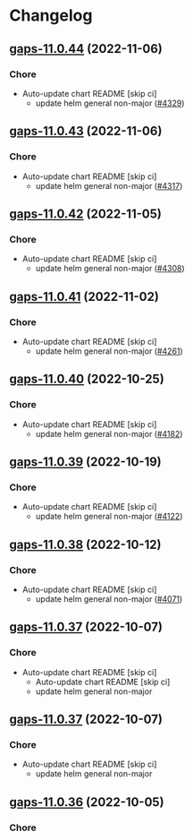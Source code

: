 # Changelog



## [gaps-11.0.44](https://github.com/truecharts/charts/compare/gaps-11.0.43...gaps-11.0.44) (2022-11-06)

### Chore

- Auto-update chart README [skip ci]
  - update helm general non-major ([#4329](https://github.com/truecharts/charts/issues/4329))




## [gaps-11.0.43](https://github.com/truecharts/charts/compare/gaps-11.0.42...gaps-11.0.43) (2022-11-06)

### Chore

- Auto-update chart README [skip ci]
  - update helm general non-major ([#4317](https://github.com/truecharts/charts/issues/4317))




## [gaps-11.0.42](https://github.com/truecharts/charts/compare/gaps-11.0.41...gaps-11.0.42) (2022-11-05)

### Chore

- Auto-update chart README [skip ci]
  - update helm general non-major ([#4308](https://github.com/truecharts/charts/issues/4308))




## [gaps-11.0.41](https://github.com/truecharts/charts/compare/gaps-11.0.40...gaps-11.0.41) (2022-11-02)

### Chore

- Auto-update chart README [skip ci]
  - update helm general non-major ([#4261](https://github.com/truecharts/charts/issues/4261))




## [gaps-11.0.40](https://github.com/truecharts/charts/compare/gaps-11.0.39...gaps-11.0.40) (2022-10-25)

### Chore

- Auto-update chart README [skip ci]
  - update helm general non-major ([#4182](https://github.com/truecharts/charts/issues/4182))




## [gaps-11.0.39](https://github.com/truecharts/charts/compare/gaps-11.0.38...gaps-11.0.39) (2022-10-19)

### Chore

- Auto-update chart README [skip ci]
  - update helm general non-major ([#4122](https://github.com/truecharts/charts/issues/4122))




## [gaps-11.0.38](https://github.com/truecharts/charts/compare/gaps-11.0.37...gaps-11.0.38) (2022-10-12)

### Chore

- Auto-update chart README [skip ci]
  - update helm general non-major ([#4071](https://github.com/truecharts/charts/issues/4071))




## [gaps-11.0.37](https://github.com/truecharts/charts/compare/gaps-11.0.36...gaps-11.0.37) (2022-10-07)

### Chore

- Auto-update chart README [skip ci]
  - Auto-update chart README [skip ci]
  - update helm general non-major




## [gaps-11.0.37](https://github.com/truecharts/charts/compare/gaps-11.0.36...gaps-11.0.37) (2022-10-07)

### Chore

- Auto-update chart README [skip ci]
  - update helm general non-major




## [gaps-11.0.36](https://github.com/truecharts/charts/compare/gaps-11.0.35...gaps-11.0.36) (2022-10-05)

### Chore

